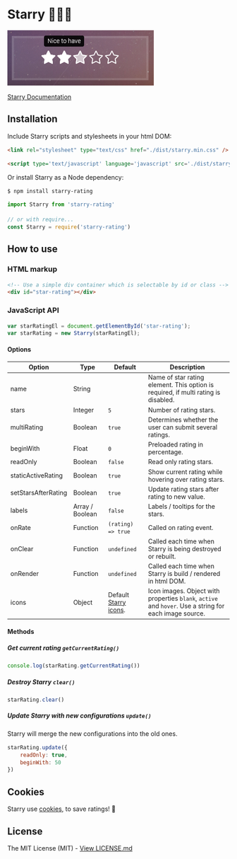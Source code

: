 # Starry 🌟🌃💖

![Screenshot](docs/assets/screenshot.png)

[Starry Documentation](https://teddy95.github.io/Starry)

## Installation

Include Starry scripts and stylesheets in your html DOM:

```html
<link rel="stylesheet" type="text/css" href="./dist/starry.min.css" />
```

```html
<script type='text/javascript' language='javascript' src='./dist/starry.min.js'></script>
```

Or install Starry as a Node dependency:

```bash
$ npm install starry-rating
```

```javascript
import Starry from 'starry-rating'

// or with require...
const Starry = require('starry-rating')
```

## How to use

### HTML markup

```html
<!-- Use a simple div container which is selectable by id or class -->
<div id="star-rating"></div>
```

### JavaScript API

```javascript
var starRatingEl = document.getElementById('star-rating');
var starRating = new Starry(starRatingEl);
```

#### Options

| Option              | Type            | Default                         | Description                                                                                            |
| ------------------- | --------------- | ------------------------------- | ------------------------------------------------------------------------------------------------------ |
| name                | String          |                                 | Name of star rating element. This option is required, if multi rating is disabled.                     |
| stars               | Integer         | `5`                             | Number of rating stars.                                                                                |
| multiRating         | Boolean         | `true`                          | Determines whether the user can submit several ratings.                                                |
| beginWith           | Float           | `0`                             | Preloaded rating in percentage.                                                                        |
| readOnly            | Boolean         | `false`                         | Read only rating stars.                                                                                |
| staticActiveRating  | Boolean         | `true`                          | Show current rating while hovering over rating stars.                                                  |
| setStarsAfterRating | Boolean         | `true`                          | Update rating stars after rating to new value.                                                         |
| labels              | Array / Boolean | `false`                         | Labels / tooltips for the stars.                                                                       |
| onRate              | Function        | `(rating) => true`              | Called on rating event.                                                                                |
| onClear             | Function        | `undefined`                     | Called each time when Starry is being destroyed or rebuilt.                                            |
| onRender            | Function        | `undefined`                     | Called each time when Starry is build / rendered in html DOM.                                          |
| icons               | Object          | Default [Starry icons](/dist/icons). | Icon images. Object with properties `blank`, `active` and `hover`. Use a string for each image source. |

#### Methods

##### Get current rating `getCurrentRating()`

```javascript
console.log(starRating.getCurrentRating())
```

##### Destroy Starry `clear()`

```javascript
starRating.clear()
```

##### Update Starry with new configurations `update()`

Starry will merge the new configurations into the old ones.

```javascript
starRating.update({
	readOnly: true,
	beginWith: 50
})
```

## Cookies

Starry use [cookies](http://en.wikipedia.org/wiki/HTTP_cookie), to save ratings! 🍪

## License

The MIT License (MIT) - [View LICENSE.md](LICENSE.md)
